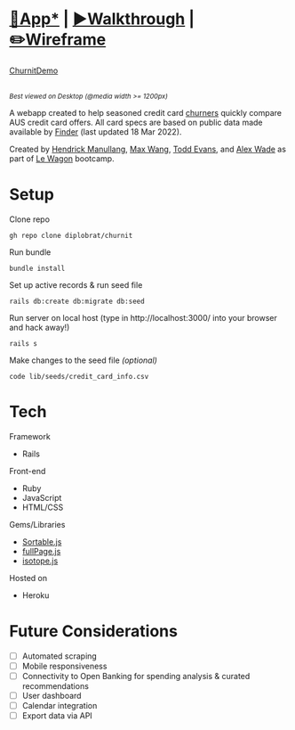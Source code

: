 # [🔗App*](http://www.churnit.me/) | [▶️Walkthrough](https://www.youtube.com/watch?v=1RnXYYraiQc) | [✏️Wireframe](https://www.figma.com/file/Yp653rY8BBTi3twc78XWkJ/UI-Kit%2FPage-Mockup?node-id=138%3A1107)

<!-- ![Main Page Scrolling Preview](/app/assets/images/mainPageScroll.gif?raw=true "Main Page Scrolling Preview")
![Drag & Drop Card preference](/app/assets/images/dragAndDrop.gif?raw=true "Drag and Drop Card Preference") -->
[ChurnitDemo](https://github.com/hendrickmanullang/churnit/assets/50976081/73055070-f140-4022-8c3f-df151f68538e)

<br><sub>_Best viewed on Desktop (@media width >= 1200px)_</sub>

A webapp created to help seasoned credit card [churners](https://www.reddit.com/r/churning/) quickly compare AUS credit card offers. All card specs are based on public data made available by [Finder](https://www.finder.com.au/credit-cards) (last updated 18 Mar 2022).

Created by [Hendrick Manullang](https://github.com/diplobrat), [Max Wang](https://github.com/jlmaxwang), [Todd Evans](https://github.com/tomiev), and [Alex Wade](https://github.com/AlexWade555) as part of [Le Wagon](https://www.lewagon.com/) bootcamp.

# Setup
Clone repo
<pre><code>gh repo clone diplobrat/churnit</code></pre>
Run bundle
<pre><code>bundle install</code></pre>
Set up active records & run seed file
<pre><code>rails db:create db:migrate db:seed</code></pre>
Run server on local host (type in http://localhost:3000/ into your browser and hack away!)
<pre><code>rails s</code></pre>
Make changes to the seed file _(optional)_
<pre><code>code lib/seeds/credit_card_info.csv</code></pre>

# Tech

Framework
* Rails

Front-end
* Ruby
* JavaScript
* HTML/CSS

Gems/Libraries
* [Sortable.js](https://github.com/SortableJS/Sortable)
* [fullPage.js](https://github.com/alvarotrigo/fullPage.js/)
* [isotope.js](https://github.com/metafizzy/isotope)

Hosted on
* Heroku

# Future Considerations #

- [ ] Automated scraping
- [ ] Mobile responsiveness
- [ ] Connectivity to Open Banking for spending analysis & curated recommendations
- [ ] User dashboard
- [ ] Calendar integration
- [ ] Export data via API
